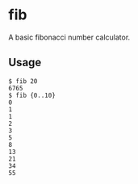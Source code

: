 # fib

A basic fibonacci number calculator.

## Usage

```
$ fib 20
6765
$ fib {0..10}
0
1
1
2
3
5
8
13
21
34
55
```
